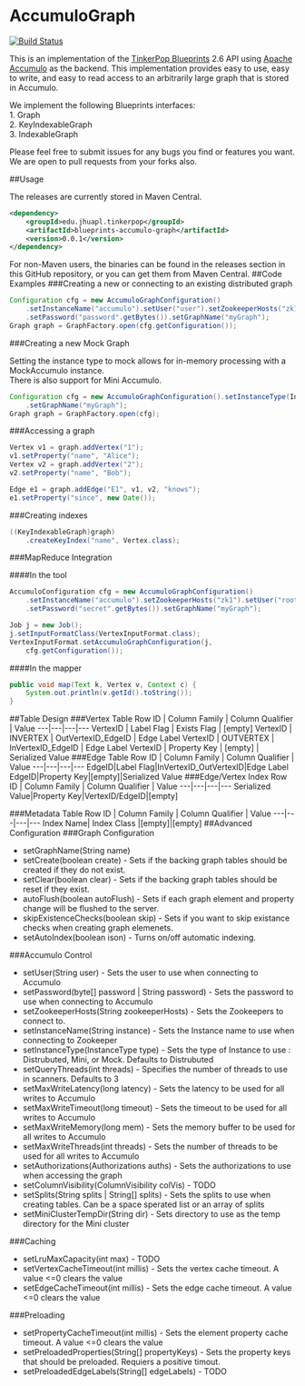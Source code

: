 AccumuloGraph
=============
[![Build Status](https://travis-ci.org/JHUAPL/AccumuloGraph.svg?branch=master)](https://travis-ci.org/JHUAPL/AccumuloGraph)

This is an implementation of the [TinkerPop Blueprints](http://tinkerpop.com)
2.6 API using [Apache Accumulo](http://apache.accumulo.com) as the backend.
This implementation provides easy to use, easy to write, and easy to read 
access to an arbitrarily large graph that is stored in Accumulo.
 
We implement the following Blueprints interfaces:
	<br>1. Graph
	<br>2. KeyIndexableGraph
	<br>3. IndexableGraph
	
Please feel free to submit issues for any bugs you find or features you want.
We are open to pull requests from your forks also.

##Usage

The releases are currently stored in Maven Central.
```xml
<dependency>
	<groupId>edu.jhuapl.tinkerpop</groupId>
	<artifactId>blueprints-accumulo-graph</artifactId>
	<version>0.0.1</version>
</dependency>
```

For non-Maven users, the binaries can be found in the releases section in this
GitHub repository, or you can get them from Maven Central.
##Code Examples
###Creating a new or connecting to an existing distributed graph
```java
Configuration cfg = new AccumuloGraphConfiguration()
	.setInstanceName("accumulo").setUser("user").setZookeeperHosts("zk1")
    .setPassword("password".getBytes()).setGraphName("myGraph");
Graph graph = GraphFactory.open(cfg.getConfiguration());
```
###Creating a new Mock Graph

Setting the instance type to mock allows for in-memory processing with a MockAccumulo instance.<br>
There is also support for Mini Accumulo.
```java
Configuration cfg = new AccumuloGraphConfiguration().setInstanceType(InstanceType.Mock)
	.setGraphName("myGraph");
Graph graph = GraphFactory.open(cfg);
```
###Accessing a graph
```java
Vertex v1 = graph.addVertex("1");
v1.setProperty("name", "Alice");
Vertex v2 = graph.addVertex("2");
v2.setProperty("name", "Bob");

Edge e1 = graph.addEdge("E1", v1, v2, "knows");
e1.setProperty("since", new Date());
 ```


###Creating indexes

```java
((KeyIndexableGraph)graph)
	.createKeyIndex("name", Vertex.class);
```
###MapReduce Integration

####In the tool
```java
AccumuloConfiguration cfg = new AccumuloGraphConfiguration()
	.setInstanceName("accumulo").setZookeeperHosts("zk1").setUser("root")
	.setPassword("secret".getBytes()).setGraphName("myGraph");

Job j = new Job();
j.setInputFormatClass(VertexInputFormat.class);
VertexInputFormat.setAccumuloGraphConfiguration(j,
	cfg.getConfiguration());
```
####In the mapper
```java
public void map(Text k, Vertex v, Context c) {
    System.out.println(v.getId().toString());
}
 ``` 

##Table Design
###Vertex Table
Row ID | Column Family | Column Qualifier | Value
---|---|---|---
VertexID | Label Flag | Exists Flag | [empty]
VertexID | INVERTEX | OutVertexID_EdgeID | Edge Label
VertexID | OUTVERTEX | InVertexID_EdgeID | Edge Label
VertexID | Property Key | [empty] | Serialized Value
###Edge Table
Row ID | Column Family | Column Qualifier | Value
---|---|---|---
EdgeID|Label Flag|InVertexID_OutVertexID|Edge Label
EdgeID|Property Key|[empty]|Serialized Value
###Edge/Vertex Index
Row ID | Column Family | Column Qualifier | Value
---|---|---|---
Serialized Value|Property Key|VertexID/EdgeID|[empty]

###Metadata Table
Row ID | Column Family | Column Qualifier | Value
---|---|---|---
Index Name| Index Class |[empty]|[empty]
##Advanced Configuration
###Graph Configuration
- setGraphName(String name)
- setCreate(boolean create) - Sets if the backing graph tables should be created if they do not exist.
- setClear(boolean clear) - Sets if the backing graph tables should be reset if they exist.
- autoFlush(boolean autoFlush) - Sets if each graph element and property change will be flushed to the server.
- skipExistenceChecks(boolean skip) - Sets if you want to skip existance checks when creating graph elemenets.
- setAutoIndex(boolean ison) - Turns on/off automatic indexing.

###Accumulo Control

- setUser(String user) - Sets the user to use when connecting to Accumulo
- setPassword(byte[] password | String password) - Sets the password to use when connecting to Accumulo
- setZookeeperHosts(String zookeeperHosts) - Sets the Zookeepers to connect to.
- setInstanceName(String instance) - Sets the Instance name to use when connecting to Zookeeper
- setInstanceType(InstanceType type) - Sets the type of Instance to use : Distrubuted, Mini, or Mock. Defaults to Distrubuted
- setQueryThreads(int threads) - Specifies the number of threads to use in scanners. Defaults to 3
- setMaxWriteLatency(long latency) - Sets the latency to be used for all writes to Accumulo
- setMaxWriteTimeout(long timeout) - Sets the timeout to be used for all writes to Accumulo
- setMaxWriteMemory(long mem) - Sets the memory buffer to be used for all writes to Accumulo
- setMaxWriteThreads(int threads) - Sets the number of threads to be used for all writes to Accumulo
- setAuthorizations(Authorizations auths) - Sets the authorizations to use when accessing the graph
- setColumnVisibility(ColumnVisibility colVis) - TODO
- setSplits(String splits | String[] splits) - Sets the splits to use when creating tables. Can be a space sperated list or an array of splits 
- setMiniClusterTempDir(String dir) - Sets directory to use as the temp directory for the Mini cluster

###Caching
- setLruMaxCapacity(int max) - TODO
- setVertexCacheTimeout(int millis) - Sets the vertex cache timeout.  A value <=0 clears the value
- setEdgeCacheTimeout(int millis)  - Sets the edge cache timeout.  A value <=0 clears the value

###Preloading
- setPropertyCacheTimeout(int millis) - Sets the element property cache timeout. A value <=0 clears the value
- setPreloadedProperties(String[] propertyKeys) - Sets the property keys that should be preloaded. Requiers a positive timout.
- setPreloadedEdgeLabels(String[] edgeLabels) - TODO

